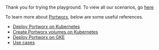 Thank you for trying the playground. To view all our scenarios, go [here](https://www.katacoda.com/portworx)

To learn more about [Portworx](https://portworx.com/), below are some useful references.
- [Deploy Portworx on Kubernetes](https://docs.portworx.com/scheduler/kubernetes/install.html)
- [Create Portworx volumes on Kubernetes](https://docs.portworx.com/scheduler/kubernetes/dynamic-provisioning.html)
- [Deploy Portworx on GKE](https://docs.portworx.com/scheduler/kubernetes/gke.html)
- [Use cases](https://portworx.com/use-case/kubernetes-storage/)
